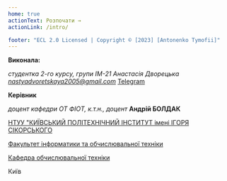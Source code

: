```yaml
---
home: true
actionText: Розпочати →
actionLink: /intro/

footer: "ECL 2.0 Licensed | Copyright © [2023] [Antonenko Tymofii]"
---
```



**Виконала:** 

*студентка 2-го курсу, групи ІМ-21*
<span padding-right:5em></span> *Анастасія Дворецька* *nastyadvoretskaya2005@gmail.com* <a href="https://t.me/xastia" target="_blank"> Telegram </a>

**Керівник**

*доцент кафедри ОТ ФІОТ, к.т.н., доцент*<span padding-right:5em></span> **Андрій БОЛДАК** 

[НТУУ "КИЇВСЬКИЙ ПОЛІТЕХНІЧНИЙ ІНСТИТУТ імені ІГОРЯ СІКОРСЬКОГО](https://kpi.ua/)

[Факультет інформатики та обчислювальної техніки](https://fiot.kpi.ua/)

[Кафедра обчислювальної техніки](https://comsys.kpi.ua/)

Київ

